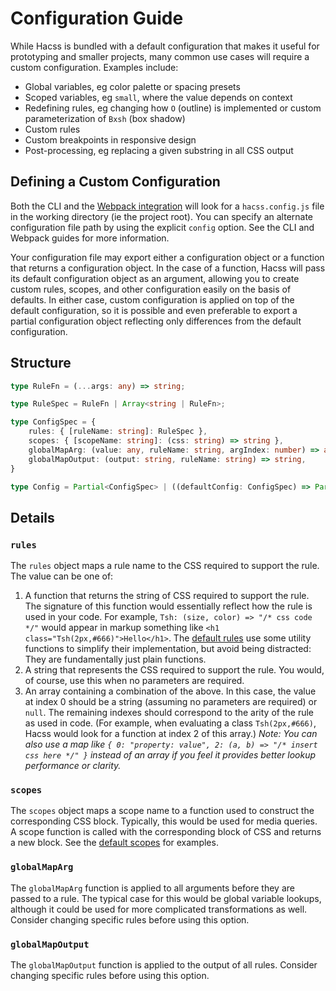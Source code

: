 # Configuration Guide

While Hacss is bundled with a default configuration that makes it useful for
prototyping and smaller projects, many common use cases will require a custom
configuration. Examples include:

* Global variables, eg color palette or spacing presets
* Scoped variables, eg `small`, where the value depends on context
* Redefining rules, eg changing how `O` (outline) is implemented or custom
  parameterization of `Bxsh` (box shadow)
* Custom rules
* Custom breakpoints in responsive design
* Post-processing, eg replacing a given substring in all CSS output

## Defining a Custom Configuration

Both the CLI and the [Webpack integration](webpack-guide.md) will look for a
`hacss.config.js` file in the working directory (ie the project root). You
can specify an alternate configuration file path by using the explicit `config`
option. See the CLI and Webpack guides for more information.

Your configuration file may export either a configuration object or a function
that returns a configuration object. In the case of a function, Hacss will pass
its default configuration object as an argument, allowing you to create custom
rules, scopes, and other configuration easily on the basis of defaults. In
either case, custom configuration is applied on top of the default
configuration, so it is possible and even preferable to export a partial
configuration object reflecting only differences from the default configuration.

## Structure

```typescript
type RuleFn = (...args: any) => string;

type RuleSpec = RuleFn | Array<string | RuleFn>;

type ConfigSpec = {
    rules: { [ruleName: string]: RuleSpec },
    scopes: { [scopeName: string]: (css: string) => string },
    globalMapArg: (value: any, ruleName: string, argIndex: number) => any,
    globalMapOutput: (output: string, ruleName: string) => string,
}

type Config = Partial<ConfigSpec> | ((defaultConfig: ConfigSpec) => Partial<ConfigSpec>);
```

## Details
### `rules`
The `rules` object maps a rule name to the CSS required to support the rule. The
value can be one of:
1. A function that returns the string of CSS required to support the rule. The
   signature of this function would essentially reflect how the rule is used
   in your code. For example, `Tsh: (size, color) => "/* css code */"` would
   appear in markup something like `<h1 class="Tsh(2px,#666)">Hello</h1>`.
   The [default rules](../config/rules.js) use some utility functions to
   simplify their implementation, but avoid being distracted: They are
   fundamentally just plain functions.
2. A string that represents the CSS required to support the rule. You would, of
   course, use this when no parameters are required.
3. An array containing a combination of the above. In this case, the value at
   index 0 should be a string (assuming no parameters are required) or `null`.
   The remaining indexes should correspond to the arity of the rule as used in
   code. (For example, when evaluating a class `Tsh(2px,#666)`, Hacss would
   look for a function at index 2 of this array.) _Note: You can also use a map
   like `{ 0: "property: value", 2: (a, b) => "/* insert css here */" }` instead
   of an array if you feel it provides better lookup performance or clarity._

### `scopes`
The `scopes` object maps a scope name to a function used to construct the
corresponding CSS block. Typically, this would be used for media queries. A
scope function is called with the corresponding block of CSS and returns a new
block. See the [default scopes](../config/scopes.js) for examples.

### `globalMapArg`
The `globalMapArg` function is applied to all arguments before they are passed
to a rule. The typical case for this would be global variable lookups, although
it could be used for more complicated transformations as well. Consider changing
specific rules before using this option.

### `globalMapOutput`
The `globalMapOutput` function is applied to the output of all rules. Consider
changing specific rules before using this option.
